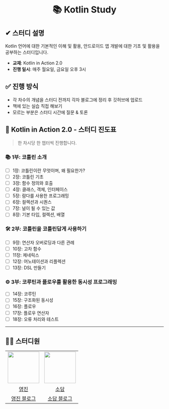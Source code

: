 <div align="center">

# 📚 Kotlin Study

</div>

## ✔ 스터디 설명
Kotlin 언어에 대한 기본적인 이해 및 활용, 안드로이드 앱 개발에 대한 기초 및 활용을 공부하는 스터디입니다.

- **교재**: Kotlin in Action 2.0
- **진행 일시**: 매주 월요일, 금요일 오후 3시

## ✅ 진행 방식
- 각 차수의 개념을 스터디 전까지 각자 블로그에 정리 후 깃허브에 업로드
- 책에 있는 실습 직접 해보기
- 모르는 부분은 스터디 시간에 질문 & 토론

## 📖 Kotlin in Action 2.0 - 스터디 진도표
> 한 차시당 한 챕터씩 진행합니다.

### 📚 1부: 코틀린 소개
- [ ] 1장: 코틀린이란 무엇이며, 왜 필요한가?
- [ ] 2장: 코틀린 기초
- [ ] 3장: 함수 정의와 호출
- [ ] 4장: 클래스, 객체, 인터페이스
- [ ] 5장: 람다를 사용한 프로그래밍
- [ ] 6장: 컬렉션과 시퀀스
- [ ] 7장: 널이 될 수 있는 값
- [ ] 8장: 기본 타입, 컬렉션, 배열

### 🛠️ 2부: 코틀린을 코틀린답게 사용하기
- [ ] 9장: 연산자 오버로딩과 다른 관례
- [ ] 10장: 고차 함수
- [ ] 11장: 제네릭스
- [ ] 12장: 어노테이션과 리플렉션
- [ ] 13장: DSL 만들기

### ⚙️ 3부: 코루틴과 플로우를 활용한 동시성 프로그래밍
- [ ] 14장: 코루틴
- [ ] 15장: 구조화된 동시성
- [ ] 16장: 플로우
- [ ] 17장: 플로우 연산자
- [ ] 18장: 오류 처리와 테스트

---

## 👩‍💻 스터디원

<table align="center">
<tr align="center">
<td><img src="https://avatars.githubusercontent.com/u/156926628?v=4" width="100"></td>
<td><img src="https://avatars.githubusercontent.com/u/156926628?v=4" width="100"></td>
</tr>

<tr align="center">
<td><a href="https://github.com/J0725">영진</a></td>
<td><a href="https://github.com/sodam2z">소담</a></td>
</tr>

<tr align="center">
<td><a href="https://velog.io/@younjin_02/posts">영진 블로그</a></td>
<td><a href="https://velog.io/@sodam2z/posts">소담 블로그</a></td>
</tr>
</table>

